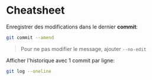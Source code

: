 # Cheatsheet

Enregistrer des modifications dans le dernier **commit**:
```sh
git commit --amend
```
>Pour ne pas modifier le message, ajouter `--no-edit`

Afficher l'historique avec 1 commit par ligne:
```sh
git log --oneline
```

